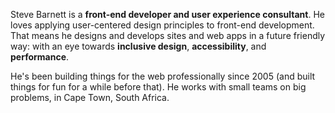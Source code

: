 Steve Barnett is a **front-end developer and user experience consultant**. He loves applying user-centered design principles to front-end development. That means he designs and develops sites and web apps in a future friendly way: with an eye towards **inclusive design**, **accessibility**, and **performance**.

He's been building things for the web professionally since 2005 (and built things for fun for a while before that). He works with small teams on big problems, in Cape Town, South Africa. 

